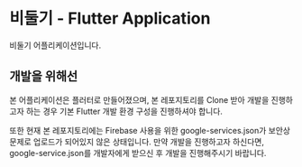 # 비둘기 - Flutter Application

비둘기 어플리케이션입니다.

## 개발을 위해선

본 어플리케이션은 플러터로 만들어졌으며, 본 레포지토리를 Clone 받아 개발을 진행하고자 하는 경우 기본 Flutter 개발 환경 구성을 진행하셔야 합니다.

또한 현재 본 레포지토리에는 Firebase 사용을 위한 google-services.json가 보안상 문제로 업로드가 되어있지 않은 상태입니다.
만약 개발을 진행하고자 하신다면, google-service.json를 개발자에게 받으신 후 개발을 진행해주시기 바랍니다.
